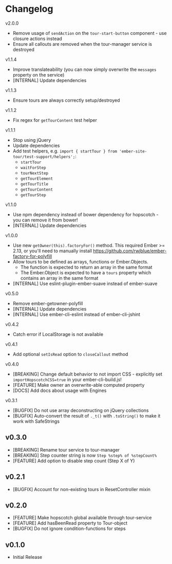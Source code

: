 # Changelog

v2.0.0

* Remove usage of `sendAction` on the `tour-start-button` component - use closure actions instead
* Ensure all callouts are removed when the tour-manager service is destroyed

v1.1.4

* Improve translateability (you can now simply overwrite the `messages` property on the service)
* [INTERNAL] Update dependencies

v1.1.3

* Ensure tours are always correctly setup/destroyed

v1.1.2

* Fix regex for `getTourContent` test helper

v1.1.1

* Stop using jQuery
* Update dependencies
* Add test helpers, e.g. `import { startTour } from 'ember-site-tour/test-support/helpers';`:
  * `startTour`
  * `waitForStep`
  * `tourNextStep`
  * `getTourElement`
  * `getTourTitle`
  * `getTourContent`
  * `getTourStep`

v1.1.0

* Use npm dependency instead of bower dependency for hopscotch - you can remove it from bower!
* [INTERNAL] Update dependencies

v1.0.0

* Use new `getOwner(this).factoryFor()` method. This required Ember >= 2.13, or you'll need to manually install https://github.com/rwjblue/ember-factory-for-polyfill
* Allow tours to be defined as arrays, functions or Ember.Objects. 
  * The function is expected to return an array in the same format
  * The Ember.Object is expected to have a `tours` property which contains an array in the same format
* [INTERNAL] Use eslint-plugin-ember-suave instead of ember-suave

v0.5.0

* Remove ember-getowner-polyfill
* [INTERNAL] Update dependencies
* [INTERNAL] Use ember-cli-eslint instead of ember-cli-jshint

v0.4.2

* Catch error if LocalStorage is not available

v0.4.1

* Add optional `setIsRead` option to `closeCallout` method

v0.4.0

* [BREAKING] Change default behavior to not import CSS - explicitly set `importHopscotchCSS=true` in your ember-cli-build.js!
* [FEATURE] Make owner an overwrite-able computed property
* [DOCS] Add docs about usage with Engines

v0.3.1

* [BUGFIX] Do not use array deconstructing on jQuery collections
* [BUGFIX] Auto-convert the result of `._t()` with `.toString()` to make it work with SafeStrings

## v0.3.0

* [BREAKING] Rename tour service to tour-manager
* [BREAKING] Step counter string is now `Step %step% of %stepCount%`
* [FEATURE] Add option to disable step count (Step X of Y)

## v0.2.1

* [BUGFIX] Account for non-existing tours in ResetController mixin

## v0.2.0

* [FEATURE] Make hopscotch global available through tour-service
* [FEATURE] Add hasBeenRead property to Tour-object
* [BUGFIX] Do not ignore condition-functions for steps

## v0.1.0

* Initial Release
